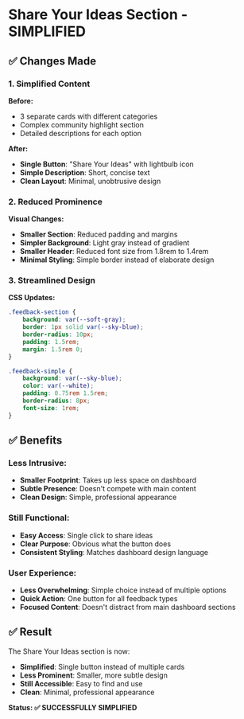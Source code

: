 # Share Your Ideas Section - SIMPLIFIED

## ✅ **Changes Made**

### **1. Simplified Content**
**Before:**
- 3 separate cards with different categories
- Complex community highlight section
- Detailed descriptions for each option

**After:**
- **Single Button**: "Share Your Ideas" with lightbulb icon
- **Simple Description**: Short, concise text
- **Clean Layout**: Minimal, unobtrusive design

### **2. Reduced Prominence**
**Visual Changes:**
- **Smaller Section**: Reduced padding and margins
- **Simpler Background**: Light gray instead of gradient
- **Smaller Header**: Reduced font size from 1.8rem to 1.4rem
- **Minimal Styling**: Simple border instead of elaborate design

### **3. Streamlined Design**
**CSS Updates:**
```css
.feedback-section {
    background: var(--soft-gray);
    border: 1px solid var(--sky-blue);
    border-radius: 10px;
    padding: 1.5rem;
    margin: 1.5rem 0;
}

.feedback-simple {
    background: var(--sky-blue);
    color: var(--white);
    padding: 0.75rem 1.5rem;
    border-radius: 8px;
    font-size: 1rem;
}
```

## ✅ **Benefits**

### **Less Intrusive:**
- **Smaller Footprint**: Takes up less space on dashboard
- **Subtle Presence**: Doesn't compete with main content
- **Clean Design**: Simple, professional appearance

### **Still Functional:**
- **Easy Access**: Single click to share ideas
- **Clear Purpose**: Obvious what the button does
- **Consistent Styling**: Matches dashboard design language

### **User Experience:**
- **Less Overwhelming**: Simple choice instead of multiple options
- **Quick Action**: One button for all feedback types
- **Focused Content**: Doesn't distract from main dashboard sections

## ✅ **Result**

The Share Your Ideas section is now:
- **Simplified**: Single button instead of multiple cards
- **Less Prominent**: Smaller, more subtle design
- **Still Accessible**: Easy to find and use
- **Clean**: Minimal, professional appearance

**Status: ✅ SUCCESSFULLY SIMPLIFIED**
